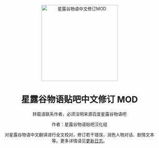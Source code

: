 <div align="center">
  
<a href="https://chr.svbbs.club/"><img src="https://imgs.svbbs.club/i/2024/66572c72d7fac.png" width="250" height="250" alt="星露谷物语中文修订MOD"></a>

# 星露谷物语贴吧中文修订 MOD

转载请联系作者，必须注明来源百度星露谷物语吧

作者：星露谷物语贴吧汉化组 <br/>

对星露谷物语中文翻译进行全文校对，修订若干错误，润色人物对话、剧情文本等。更多详情请见[更新日志](https://chr.svbbs.club/about/changelog.html)。

</div>
